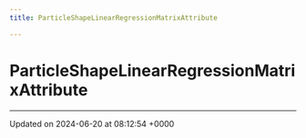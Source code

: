 ```yaml
---
title: ParticleShapeLinearRegressionMatrixAttribute

---
```


# ParticleShapeLinearRegressionMatrixAttribute





-------------------------------

Updated on 2024-06-20 at 08:12:54 +0000